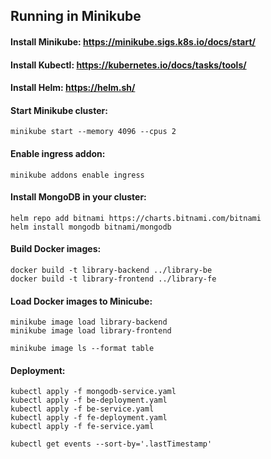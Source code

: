 ## Running in Minikube

#### Install Minikube: https://minikube.sigs.k8s.io/docs/start/

#### Install Kubectl: https://kubernetes.io/docs/tasks/tools/

#### Install Helm: https://helm.sh/

#### Start Minikube cluster:
```
minikube start --memory 4096 --cpus 2
```

#### Enable ingress addon:
```
minikube addons enable ingress
```

#### Install MongoDB in your cluster:
```
helm repo add bitnami https://charts.bitnami.com/bitnami
helm install mongodb bitnami/mongodb
```

#### Build Docker images:
```
docker build -t library-backend ../library-be
docker build -t library-frontend ../library-fe
```

#### Load Docker images to Minicube:
```
minikube image load library-backend
minikube image load library-frontend

minikube image ls --format table
```

#### Deployment:
```
kubectl apply -f mongodb-service.yaml
kubectl apply -f be-deployment.yaml
kubectl apply -f be-service.yaml
kubectl apply -f fe-deployment.yaml
kubectl apply -f fe-service.yaml

kubectl get events --sort-by='.lastTimestamp'
```




